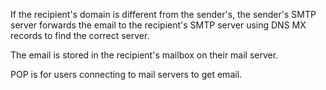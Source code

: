 If the recipient's domain is different from the sender's, the sender's SMTP server forwards the email to the recipient's SMTP server using DNS MX records to find the correct server.

The email is stored in the recipient's mailbox on their mail server.

POP is for users connecting to mail servers to get email.